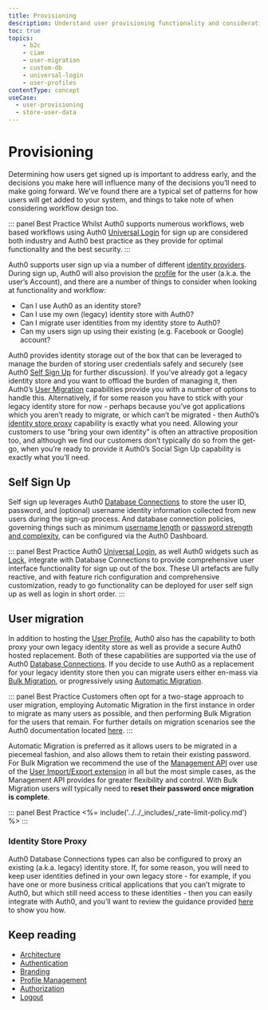 ```yaml
---
title: Provisioning
description: Understand user provisioning functionality and considerations for your B2C implementation. 
toc: true
topics:
    - b2c
    - ciam
    - user-migration
    - custom-db
    - universal-login
    - user-profiles
contentType: concept
useCase:
  - user-provisioning
  - store-user-data
---
```

# Provisioning

Determining how users get signed up is important to address early, and the decisions you make here will influence many of the decisions you’ll need to make going forward. We’ve found there are a typical set of patterns for how users will get added to your system, and things to take note of when considering workflow design too.

::: panel Best Practice
Whilst Auth0 supports numerous workflows, web based workflows using Auth0 [Universal Login](/hosted-pages/login) for sign up are considered both industry and Auth0 best practice as they provide for optimal functionality and the best security.
:::

Auth0 supports user sign up via a number of different [identity providers](/identityproviders). During sign up, Auth0 will also provision the [profile](/users/concepts/overview-user-profile) for the user (a.k.a. the user’s Account), and there are a number of things to consider when looking at functionality and workflow:

* Can I use Auth0 as an identity store?
* Can I use my own (legacy) identity store with Auth0?
* Can I migrate user identities from my identity store to Auth0?
* Can my users sign up using their existing (e.g. Facebook or Google) account?

Auth0 provides identity storage out of the box that can be leveraged to manage the burden of storing user credentials safely and securely (see Auth0 [Self Sign Up](#self-sign-up) for further discussion). If you’ve already got a legacy identity store and you want to offload the burden of managing it, then Auth0’s [User Migration](#user-migration) capabilities provide you with a number of options to handle this. Alternatively, if for some reason you have to stick with your legacy identity store for now - perhaps because you’ve got applications which you aren’t ready to migrate, or which can’t be migrated - then Auth0’s [identity store proxy](#identity-store-proxy) capability is exactly what you need. Allowing your customers to use “bring your own identity” is often an attractive proposition too, and although we find our customers don’t typically do so from the get-go, when you’re ready to provide it Auth0’s Social Sign Up capability is exactly what you’ll need. 

## Self Sign Up

Self sign up leverages Auth0 [Database Connections](/connections/database) to store the user ID, password, and (optional) username identity information collected from new users during the sign-up process. And database connection policies, governing things such as minimum [username length](connections/database/require-username#username-length) or [password strength and complexity](/connections/database/password-options), can be configured via the Auth0 Dashboard. 

::: panel Best Practice
Auth0 [Universal Login](/hosted-pages/login), as well Auth0 widgets such as [Lock](https://auth0.com/lock), integrate with Database Connections to provide comprehensive user interface functionality for sign up out of the box. These UI artefacts are fully reactive, and with feature rich configuration and comprehensive customization, ready to go functionality can be deployed for user self sign up as well as login in short order.
:::

## User migration

In addition to hosting the [User Profile](articles/architecture-scenarios/implementation/b2c/b2c-profile-mgmt), Auth0 also has the capability to both proxy your own legacy identity store as well as provide a secure Auth0 hosted replacement. Both of these capabilities are supported via the use of Auth0 [Database Connections](/identityproviders#database-and-custom-connections). If you decide to use Auth0 as a replacement for your legacy identity store then you can migrate users either en-mass via [Bulk Migration](users/concepts/overview-user-migration#bulk-user-imports-with-the-management-api), or progressively using [Automatic Migration](users/concepts/overview-user-migration#automatic-migrations).  

::: panel Best Practice
Customers often opt for a two-stage approach to user migration, employing Automatic Migration in the first instance in order to migrate as many users as possible, and then performing Bulk Migration for the users that remain. For further details on migration scenarios see the Auth0 documentation located [here](users/references/user-migration-scenarios). 
:::

Automatic Migration is preferred as it allows users to be migrated in a piecemeal fashion, and also allows them to retain their existing password. For Bulk Migration we recommend the use of the [Management API](api/management/v2#!/Jobs/post_users_imports) over use of the [User Import/Export extension](/users/concepts/overview-user-migration#migrate-users-with-the-user-import-export-extension) in all but the most simple cases, as the Management API provides for greater flexibility and control. With Bulk Migration users will typically need to **reset their password once migration is complete**.

::: panel Best Practice
<%= include('../../_includes/_rate-limit-policy.md') %>
:::

### Identity Store Proxy

Auth0 Database Connections types can also be configured to proxy an existing (a.k.a. legacy) identity store. If, for some reason, you will need to keep user identities defined in your own legacy store - for example, if you have one or more business critical applications that you can’t migrate to Auth0, but which still need access to these identities - then you can easily integrate with Auth0, and you’ll want to review the guidance provided [here](connections/database/custom-db) to show you how.

## Keep reading

* [Architecture](/architecture-scenarios/implementation/b2c/b2c-architecture)
* [Authentication](/architecture-scenarios/implementation/b2c/b2c-authentication)
* [Branding](/architecture-scenarios/implementation/b2c/b2c-branding)
* [Profile Management](/architecture-scenarios/implementation/b2c/b2c-profile-mgmt)
* [Authorization](/architecture-scenarios/implementation/b2c/b2c-authorization)
* [Logout](/architecture-scenarios/implementation/b2c/b2c-logout)
